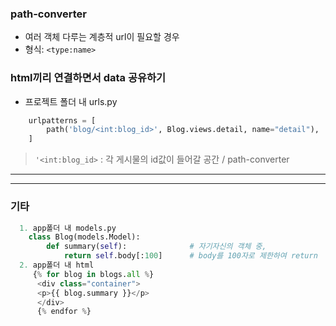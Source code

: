 ### path-converter  
- 여러 객체 다루는 계층적 url이 필요할 경우  
- 형식: `<type:name>`  

### html끼리 연결하면서 data 공유하기  
- 프로젝트 폴더 내 urls.py 
```python
    urlpatterns = [
        path('blog/<int:blog_id>', Blog.views.detail, name="detail"),
    ]
```  
> `'<int:blog_id>` : 각 게시물의 id값이 들어갈 공간 / path-converter  
  
- - -  
- - -  

### 기타  

```python
  1. app폴더 내 models.py
    class Blog(models.Model):
        def summary(self):              # 자기자신의 객체 중,
            return self.body[:100]      # body를 100자로 제한하여 return
  2. app폴더 내 html
     {% for blog in blogs.all %}
      <div class="container">
      <p>{{ blog.summary }}</p>
      </div>
      {% endfor %}
```  
